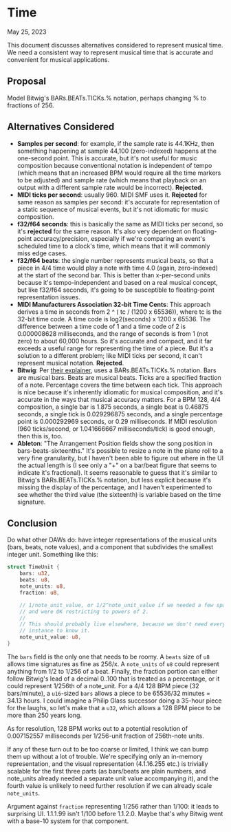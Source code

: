 # Time

May 25, 2023

This document discusses alternatives considered to represent musical time. We
need a consistent way to represent musical time that is accurate and convenient
for musical applications.

## Proposal

Model Bitwig's BARs.BEATs.TICKs.% notation, perhaps changing % to fractions of
256.

## Alternatives Considered

- **Samples per second**: for example, if the sample rate is 44.1KHz, then
  something happening at sample 44,100 (zero-indexed) happens at the one-second
  point. This is accurate, but it's not useful for music composition because
  conventional notation is independent of tempo (which means that an increased
  BPM would require all the time markers to be adjusted) and sample rate (which
  means that playback on an output with a different sample rate would be
  incorrect). **Rejected**.
- **MIDI ticks per second**: usually 960. MIDI SMF uses it. **Rejected** for
  same reason as samples per second: it's accurate for representation of a
  static sequence of musical events, but it's not idiomatic for music
  composition.
- **f32/f64 seconds**: this is basically the same as MIDI ticks per second, so
  it's **rejected** for the same reason. It's also very dependent on
  floating-point accuracy/precision, especially if we're comparing an event's
  scheduled time to a clock's time, which means that it will commonly miss edge
  cases.
- **f32/f64 beats**: the single number represents musical beats, so that a piece
  in 4/4 time would play a note with time 4.0 (again, zero-indexed) at the start
  of the second bar. This is better than x-per-second units because it's
  tempo-independent and based on a real musical concept, but like f32/f64
  seconds, it's going to be susceptible to floating-point representation issues.
- **MIDI Manufacturers Association 32-bit Time Cents**: This approach derives a
  time in seconds from 2 ^ ( tc / (1200 x 65536)), where tc is the 32-bit time
  code. A time code is log2(seconds) x 1200 x 65536. The difference between a
  time code of 1 and a time code of 2 is 0.000008628 milliseconds, and the range
  of seconds is from 1 (not zero) to about 60,000 hours. So it's accurate and
  compact, and it far exceeds a useful range for representing the time of a
  piece. But it's a solution to a different problem; like MIDI ticks per second,
  it can't represent musical notation. **Rejected**.
- **Bitwig**: Per [their
  explainer](https://www.bitwig.com/userguide/latest/a_matter_of_timing/), uses
  a BARs.BEATs.TICKs.% notation. Bars are musical bars. Beats are musical beats.
  Ticks are a specified fraction of a note. Percentage covers the time between
  each tick. This approach is nice because it's inherently idiomatic for musical
  composition, and it's accurate in the ways that musical accuracy matters. For
  a BPM 128, 4/4 composition, a single bar is 1.875 seconds, a single beat is
  0.46875 seconds, a single tick is 0.029296875 seconds, and a single percentage
  point is 0.000292969 seconds, or 0.29 milliseconds. If MIDI resolution (960
  ticks/second, or 1.041666667 milliseconds/tick) is good enough, then this is,
  too.
- **Ableton**: "The Arrangement Position fields show the song position in
  bars-beats-sixteenths." It's possible to resize a note in the piano roll to a
  very fine granularity, but I haven't been able to figure out where in the UI
  the actual length is (I see only a "+" on a bar/beat figure that seems to
  indicate it's fractional). It seems reasonable to guess that it's similar to
  Bitwig's BARs.BEATs.TICKs.% notation, but less explicit because it's missing
  the display of the percentage, and I haven't experimented to see whether the
  third value (the sixteenth) is variable based on the time signature.

## Conclusion

Do what other DAWs do: have integer representations of the musical units (bars,
beats, note values), and a component that subdivides the smallest integer unit.
Something like this:

```rust
struct TimeUnit {
    bars: u32,
    beats: u8,
    note_units: u8,
    fraction: u8,

    // 1/note_unit_value, or 1/2^note_unit_value if we needed a few spare bits
    // and were OK restricting to powers of 2.
    // 
    // This should probably live elsewhere, because we don't need every
    // instance to know it.
    note_unit_value: u8, 
}
```

The `bars` field is the only one that needs to be roomy. A `beats` size of `u8`
allows time signatures as fine as 256/x. A `note_units` of `u8` could represent
anything from 1/2 to 1/256 of a beat. Finally, the fraction portion can either
follow Bitwig's lead of a decimal 0..100 that is treated as a percentage, or it
could represent 1/256th of a note_unit. For a 4/4 128 BPM piece (32
bars/minute), a `u16`-sized `bars` allows a piece to be 65536/32 minutes = 34.13
hours. I could imagine a Philip Glass successor doing a 35-hour piece for the
laughs, so let's make that a `u32`, which allows a 128 BPM piece to be more than
250 years long.

As for resolution, 128 BPM works out to a potential resolution of 0.007152557
milliseconds per 1/256-unit fraction of 256th-note units.

If any of these turn out to be too coarse or limited, I think we can bump them
up without a lot of trouble. We're specifying only an in-memory representation,
and the visual representation (4.1.16.255 etc.) is trivially scalable for the
first three parts (as bars/beats are plain numbers, and note_units already
needed a separate unit value accompanying it), and the fourth value is unlikely
to need further resolution if we can already scale `note_units`.

Argument against `fraction` representing 1/256 rather than 1/100: it leads to
surprising UI. 1.1.1.99 isn't 1/100 before 1.1.2.0. Maybe that's why Bitwig went
with a base-10 system for that component.
